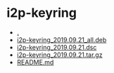 i2p-keyring
========================

- [.](.)
- [i2p-keyring_2019.09.21_all.deb](i2p-keyring_2019.09.21_all.deb)
- [i2p-keyring_2019.09.21.dsc](i2p-keyring_2019.09.21.dsc)
- [i2p-keyring_2019.09.21.tar.gz](i2p-keyring_2019.09.21.tar.gz)
- [README.md](README.md)

